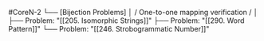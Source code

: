 #CoreN-2
└── [Bijection Problems]
    │   / One-to-one mapping verification /
    │
    ├── Problem: "[[205. Isomorphic Strings]]"
    ├── Problem: "[[290. Word Pattern]]"
    └── Problem: "[[246. Strobogrammatic Number]]"
